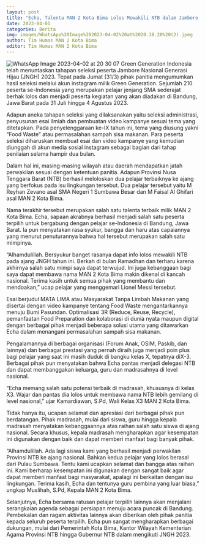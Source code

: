 ```yaml
---
layout: post
title: "Echa, Talenta MAN 2 Kota Bima Lolos Mewakili NTB dalam Jambore Nasional Generasi Hijau 2023 di Bandung"
date: 2023-04-01
categories: Berita
img: images/WhatsApp%20Image%202023-04-02%20at%2020.38.20%20(2).jpeg
author: Tim Humas MAN 2 Kota Bima
editor: Tim Humas MAN 2 Kota Bima
---
```

![WhatsApp Image 2023-04-02 at 20 30 07](https://user-images.githubusercontent.com/124013543/229354657-7bb0ee7a-791b-4d5e-8066-1b8a70af4b81.jpeg)
Green Generation Indonesia telah menuntaskan tahapan seleksi peserta Jambore Nasional Generasi Hijau (JNGH) 2023. Tepat pada Jumat (31/3) pihak panitia mengumumkan hasil seleksi melalui akun instagram milik Green Generation. Sejumlah 210 peserta se-Indonesia yang merupakan pelajar jenjang SMA sederajat berhak lolos dan menjadi peserta kegiatan yang akan diadakan di Bandung, Jawa Barat pada 31 Juli hingga 4 Agustus 2023.


Adapun aneka tahapan seleksi yang dilaksanakan yaitu seleksi administrasi, penyusunan esai ilmiah dan pembuatan video kampanye sesuai tema yang ditetapkan. Pada penyelenggaraan ke-IX tahun ini, tema yang diusung yakni “Food Waste” atau permasalahan sampah sisa makanan. Para peserta seleksi diharuskan membuat esai dan video kampanye yang kemudian diunggah di akun media sosial instagram sebagai bagian dari tahap penilaian selama hampir dua bulan.


Dalam hal ini, masing-masing wilayah atau daerah mendapatkan jatah perwakilan sesuai dengan ketentuan panitia. Adapun Provinsi Nusa Tenggara Barat (NTB) berhasil meloloskan dua pelajar terbaiknya ke ajang yang berfokus pada isu lingkungan tersebut. Dua pelajar tersebut yaitu M Reyhan Zevano asal SMA Negeri 1 Sumbawa Besar dan M Faisal Al Ghifari asal MAN 2 Kota Bima.


Nama terakhir tersebut merupakan salah satu talenta terbaik milik MAN 2 Kota Bima. Echa, sapaan akrabnya berhasil menjadi salah satu peserta terpilih untuk bergabung dengan pelajar se-Indonesia di Bandung, Jawa Barat. Ia pun menyatakan rasa syukur, bangga dan haru atas capaiannya yang menurut penuturannya bahwa hal tersebut merupakan salah satu mimpinya.


“Alhamdulillah. Bersyukur banget rasanya dapat info lolos mewakili NTB pada ajang JNGH tahun ini. Berkah di bulan Ramadhan dan terharu karena akhirnya salah satu mimpi saya dapat terwujud. Ini juga kebanggaan bagi saya dapat membawa nama MAN 2 Kota Bima makin dikenal di kancah nasional. Terima kasih untuk semua pihak yang membantu dan mendoakan,” ucap pelajar yang menggemari Lionel Messi tersebut.


Esai berjudul MATA LIMA atau Masyarakat Tanpa Limbah Makanan yang disertai dengan video kampanye tentang Food Waste mengantarkannya menuju Bumi Pasundan. Optimalisasi 3R (Reduce, Reuse, Recycle), pemanfaatan Food Preparation dan kolaborasi di dunia nyata maupun digital dengan berbagai pihak menjadi beberapa solusi utama yang ditawarkan Echa dalam menangani permasalahan sampah sisa makanan.


Pengalamannya di berbagai organisasi (Forum Anak, OSIM, Paskib, dan lainnya) dan berbagai prestasi yang pernah diraih juga menjadi poin plus bagi pelajar yang saat ini masih duduk di bangku kelas X, tepatnya diX-3. Berbagai pihak pun menyatakan bahwa Echa pantas menjadi delegasi NTB dan dapat membanggakan keluarga, guru dan madrasahnya di level nasional.


“Echa memang salah satu potensi terbaik di madrasah, khususnya di kelas X3. Wajar dan pantas dia lolos untuk membawa nama NTB lebih gemilang di level nasional,” ujar Kamardiawan, S.Pd, Wali Kelas X3 MAN 2 Kota Bima.


Tidak hanya itu, ucapan selamat dan apresiasi dari berbagai pihak pun berdatangan. Pihak madrasah, mulai dari siswa, guru hingga kepala madrasah menyatakan kebanggaannya atas raihan salah satu siswa di ajang nasional. Secara khusus, kepala madrasah mengharapkan agar kesempatan ini digunakan dengan baik dan dapat memberi manfaat bagi banyak pihak.


“Alhamdulillah. Ada lagi siswa kami yang berhasil menjadi perwakilan Provinsi NTB ke ajang nasional. Bahkan kedua pelajar yang lolos berasal dari Pulau Sumbawa. Tentu kami ucapkan selamat dan bangga atas raihan ini. Kami berharap kesempatan ini digunakan dengan sangat baik agar dapat memberi manfaat bagi masyarakat, apalagi ini berkaitan dengan isu lingkungan. Terima kasih, Echa dan tentunya guru pembina yang luar biasa,” ungkap Muslihah, S.Pd, Kepala MAN 2 Kota Bima.


Selanjutnya, Echa bersama ratusan pelajar terpilih lainnya akan menjalani serangkaian agenda sebagai persiapan menuju acara puncak di Bandung. Pembekalan dan ragam aktivitas lainnya akan diberikan oleh pihak panitia kepada seluruh peserta terpilih. Echa pun sangat mengharapkan berbagai dukungan, mulai dari Pemerintah Kota Bima, Kantor Wilayah Kementerian Agama Provinsi NTB hingga Gubernur NTB dalam mengikuti JNGH 2023.

